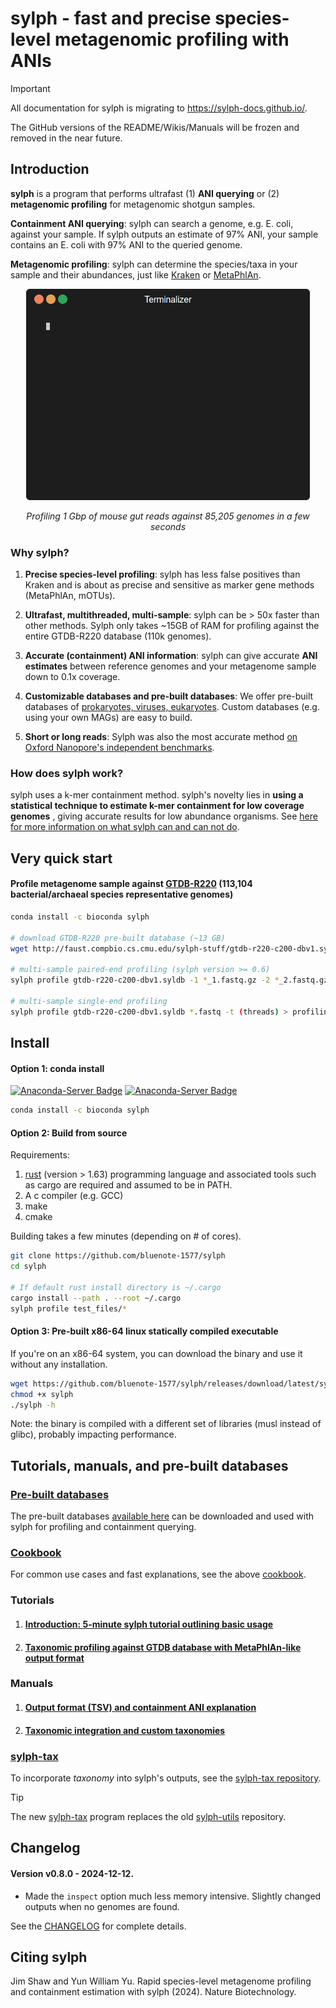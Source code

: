# sylph - fast and precise species-level metagenomic profiling with ANIs 

> [!IMPORTANT]
> All documentation for sylph is migrating to https://sylph-docs.github.io/.
>
> The GitHub versions of the README/Wikis/Manuals will be frozen and removed in the near future. 

## Introduction

**sylph** is a program that performs ultrafast (1) **ANI querying** or (2) **metagenomic profiling** for metagenomic shotgun samples. 

**Containment ANI querying**: sylph can search a genome, e.g. E. coli, against your sample. If sylph outputs an estimate of 97% ANI, your sample contains an E. coli with 97% ANI to the queried genome.

**Metagenomic profiling**: sylph can determine the species/taxa in your sample and their abundances, just like [Kraken](https://ccb.jhu.edu/software/kraken/) or [MetaPhlAn](https://github.com/biobakery/MetaPhlAn).

<p align="center"><img src="assets/sylph.gif?raw=true"/></p>
<p align="center">
   <i>
   Profiling 1 Gbp of mouse gut reads against 85,205 genomes in a few seconds 
   </i>
</p>


### Why sylph?

1. **Precise species-level profiling**: sylph has less false positives than Kraken and is about as precise and sensitive as marker gene methods (MetaPhlAn, mOTUs). 

2. **Ultrafast, multithreaded, multi-sample**: sylph can be > 50x faster than other methods. Sylph only takes ~15GB of RAM for profiling against the entire GTDB-R220 database (110k genomes).

3. **Accurate (containment) ANI information**: sylph can give accurate **ANI estimates** between reference genomes and your metagenome sample down to 0.1x coverage.

4. **Customizable databases and pre-built databases**: We offer pre-built databases of [prokaryotes, viruses, eukaryotes](https://github.com/bluenote-1577/sylph/wiki/Pre%E2%80%90built-databases). Custom databases (e.g. using your own MAGs) are easy to build.  

5. **Short or long reads**: Sylph was also the most accurate method [on Oxford Nanopore's independent benchmarks](https://nanoporetech.com/resource-centre/genomic-and-epigenomic-insights-into-microbial-biology-with-nanopore-metagenomic-and-isolate-sequencing).

### How does sylph work?

sylph uses a k-mer containment method. sylph's novelty lies in **using a statistical technique to estimate k-mer containment for low coverage genomes** , giving accurate results for low abundance organisms. See [here for more information on what sylph can and can not do](https://github.com/bluenote-1577/sylph/wiki/Introduction:-what-is-sylph-and-how-does-it-work%3F). 

## Very quick start

#### Profile metagenome sample against [GTDB-R220](https://gtdb.ecogenomic.org/) (113,104 bacterial/archaeal species representative genomes) 

```sh
conda install -c bioconda sylph

# download GTDB-R220 pre-built database (~13 GB)
wget http://faust.compbio.cs.cmu.edu/sylph-stuff/gtdb-r220-c200-dbv1.syldb

# multi-sample paired-end profiling (sylph version >= 0.6)
sylph profile gtdb-r220-c200-dbv1.syldb -1 *_1.fastq.gz -2 *_2.fastq.gz -t (threads) > profiling.tsv

# multi-sample single-end profiling
sylph profile gtdb-r220-c200-dbv1.syldb *.fastq -t (threads) > profiling.tsv
```

##  Install 

#### Option 1: conda install 
[![Anaconda-Server Badge](https://anaconda.org/bioconda/sylph/badges/version.svg)](https://anaconda.org/bioconda/sylph)
[![Anaconda-Server Badge](https://anaconda.org/bioconda/sylph/badges/latest_release_date.svg)](https://anaconda.org/bioconda/sylph)

```sh
conda install -c bioconda sylph
```

#### Option 2: Build from source

Requirements:
1. [rust](https://www.rust-lang.org/tools/install) (version > 1.63) programming language and associated tools such as cargo are required and assumed to be in PATH.
2. A c compiler (e.g. GCC)
3. make
4. cmake

Building takes a few minutes (depending on # of cores).

```sh
git clone https://github.com/bluenote-1577/sylph
cd sylph

# If default rust install directory is ~/.cargo
cargo install --path . --root ~/.cargo
sylph profile test_files/*
```
#### Option 3: Pre-built x86-64 linux statically compiled executable

If you're on an x86-64 system, you can download the binary and use it without any installation. 

```sh
wget https://github.com/bluenote-1577/sylph/releases/download/latest/sylph
chmod +x sylph
./sylph -h
```

Note: the binary is compiled with a different set of libraries (musl instead of glibc), probably impacting performance. 

## Tutorials, manuals, and pre-built databases

### [Pre-built databases](https://github.com/bluenote-1577/sylph/wiki/Pre%E2%80%90built-databases)

The pre-built databases [available here](https://github.com/bluenote-1577/sylph/wiki/Pre%E2%80%90built-databases) can be downloaded and used with sylph for profiling and containment querying. 

### [Cookbook](https://github.com/bluenote-1577/sylph/wiki/sylph-cookbook)

For common use cases and fast explanations, see the above [cookbook](https://github.com/bluenote-1577/sylph/wiki/sylph-cookbook).

### Tutorials
1. #### [Introduction: 5-minute sylph tutorial outlining basic usage](https://github.com/bluenote-1577/sylph/wiki/5%E2%80%90minute-sylph-tutorial)
2. #### [Taxonomic profiling against GTDB database with MetaPhlAn-like output format](https://github.com/bluenote-1577/sylph/wiki/Taxonomic-profiling-with-the-GTDB%E2%80%90R214-database)

### Manuals
1. #### [Output format (TSV) and containment ANI explanation](https://github.com/bluenote-1577/sylph/wiki/Output-format)
2. #### [Taxonomic integration and custom taxonomies](https://github.com/bluenote-1577/sylph/wiki/Incorporating-taxonomic-information-into-sylph-with-sylph%E2%80%90tax)

### [sylph-tax](https://github.com/bluenote-1577/sylph-tax) 

To incorporate *taxonomy* into sylph's outputs, see the [sylph-tax repository](https://github.com/bluenote-1577/sylph-tax). 

> [!TIP] 
> The new [sylph-tax](https://github.com/bluenote-1577/sylph-tax) program replaces the old [sylph-utils](https://github.com/bluenote-1577/sylph-utils) repository. 

## Changelog

#### Version v0.8.0 - 2024-12-12. 

* Made the `inspect` option much less memory intensive. Slightly changed outputs when no genomes are found.

See the [CHANGELOG](https://github.com/bluenote-1577/sylph/blob/main/CHANGELOG.md) for complete details.

## Citing sylph

Jim Shaw and Yun William Yu. Rapid species-level metagenome profiling and containment estimation with sylph (2024). Nature Biotechnology.

